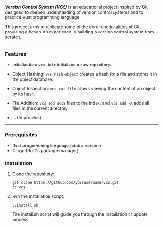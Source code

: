 ***Version Control System (VCS)*** is an educational project inspired by Git, designed to deepen understanding of version control systems and to practice Rust programming language.

 This project aims to replicate some of the core functionalities of Git, providing a hands-on experience in building a version control system from scratch.

---

### Features

- Initialization: `vcs init` initializes a new repository.

- Object Hashing: `vcs hash-object` creates a hash for a file and stores it in the object database.

- Object Inspection: `vcs cat-file` allows viewing the content of an object by its hash.

- File Addition: `vcs add adds` files to the index, and `vcs add -A` adds all files in the current directory.

- ... (In process)


---

### Prerequisites

- Rust programming language (stable version)
- Cargo (Rust's package manager)

### Installation

1. Clone the repository:

   ```bash
   git clone https://github.com/yourusername/vcs.git
   cd vcs
    ```
3. Run the installation script:

   ```
   ./install.sh
   ```
    The install.sh script will guide you through the installation or update process.
